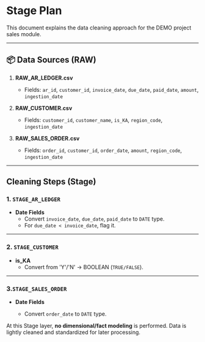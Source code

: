# Stage Plan

This document explains the data cleaning approach for the DEMO project sales module.

---

## 📦 Data Sources (RAW)

1. **RAW\_AR\_LEDGER.csv**
   * Fields: `ar_id`, `customer_id`, `invoice_date`, `due_date`, `paid_date`, `amount`, `ingestion_date`

2. **RAW\_CUSTOMER.csv**
   * Fields: `customer_id`, `customer_name`, `is_KA`, `region_code`, `ingestion_date`

3. **RAW\_SALES\_ORDER.csv**
   * Fields: `order_id`, `customer_id`, `order_date`, `amount`, `region_code`, `ingestion_date`

---

## Cleaning Steps (Stage)

### 1. `STAGE_AR_LEDGER`

* **Date Fields**
  * Convert `invoice_date`, `due_date`, `paid_date` to `DATE` type.
  * For `due_date < invoice_date`, flag it.

---

### 2. `STAGE_CUSTOMER`

* **is\_KA**
  * Convert from 'Y'/'N' → BOOLEAN (`TRUE/FALSE`).

---

### 3.`STAGE_SALES_ORDER`

* **Date Fields**

  * Convert `order_date` to `DATE` type.


At this Stage layer, **no dimensional/fact modeling** is performed. Data is lightly cleaned and standardized for later processing.
